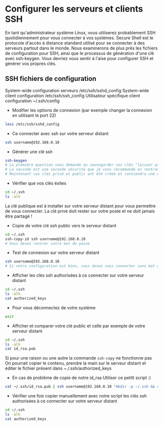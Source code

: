 # Configurer les serveurs et clients SSH
En tant qu'administrateur système Linux, vous utiliserez probablement SSH quotidiennement pour vous connecter à vos systèmes.
Secure Shell est le protocole d'accès à distance standard utilisé pour se connecter à des serveurs partout dans le monde.
Nous examinerons de plus près les fichiers de configuration pour SSH, ainsi que le processus de génération d'une clé avec ssh-keygen.
Vous devriez vous sentir à l'aise pour configurer SSH et générer vos propres clés.

## SSH fichiers de configuration
System-wide configuration serveurs
    /etc/ssh/sshd_config
System-wide client configuration
    /etc/ssh/ssh_config
Utilisateur spécifique client configuration
    ~/.ssh/config

- Modifier les options de connexion (par exemple changer la connexion en utilisant le port 22)

```bash
less /etc/ssh/sshd_config
```

- Ce connecter avec ssh sur votre serveur distant

```bash
ssh username@192.168.0.10
```

- Générer une clé ssh

```bash
ssh-keygen
# La première question vous demande ou sauvegarder vos clés "laisser par défaut en tapant entrée"
# La seconde est une seconde sécurité que je vous recommande en rentrant une passphrase
# Maintenant vos clés privé et public ont été créée et contiendra une empreinte digitale
```

- Vérifier que vos clés éxites

```bash
cd ~/.ssh
ls -alh
```

La clé publique est à installer sur votre serveur distant pour vous permettre de vous connecter.
La clé privé doit rester sur votre poste et ne doit jamais être partagé !

- Copie de votre clé ssh public vers le serveur distant

```bash
cd ~/.ssh
ssh-copy-id ssh username@192.168.0.10
# Vous devez rentrer votre mot de passe
```

- Test de connexion sur votre serveur distant

```bash
ssh username@192.168.0.10
# Si votre configuration est bien, vous devez vous connecter sans mot de passe
```

- Afficher les clés ssh authorisées à ce connecter sur votre serveur distant

```bash
cd ~/.ssh
ls -alh
cat authorized_keys
```

- Pour vous déconnectez de votre système

```bash
exit
```

- Afficher et comparer votre clé public et celle par exemple de votre serveur distant

```bash
cd ~/.ssh
ls -alh
cat id_rsa.pub
```

Si pour une raison ou une autre la commande `ssh-copy` ne fonctionne pas
On pourrait copier le contenu, prendre la main sur le serveur distant et éditer le fichier présent dans ~./.ssh/authorized_keys

- En cas de problème de copie de notre id_rsa
Utiliser ce petitt script :) 

```bash
cat ~/.ssh/id_rsa.pub | ssh username@192.168.0.10 "mkdir -p ~/.ssh && cat >> ~/.ssh/authorized_keys"
```

- Vérifier une fois copier manuellement avec notre script les clés ssh authorisées à ce connecter sur votre serveur distant

```bash
cd ~/.ssh
ls -alh
cat authorized_keys
```
